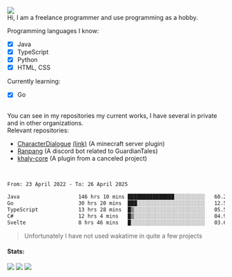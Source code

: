 ![](https://komarev.com/ghpvc/?username=iAtog&color=brightgreen) <br>
Hi, I am a freelance programmer and use programming as a hobby.<br>

Programming languages I know:
- [x] Java
- [x] TypeScript
- [x] Python
- [x] HTML, CSS

Currently learning:
- [x] Go
<br>
You can see in my repositories my current works, I have several in private and in other organizations.<br>
Relevant repositories:<br>

* [CharacterDialogue](https://github.com/iAtog/character-dialogue) [(link)](https://www.spigotmc.org/resources/95868/) (A minecraft server plugin)
* [Ranpang](https://github.com/iAtog/Ranpang) (A discord bot related to GuardianTales)
* [khaly-core](https://github.com/KhalyRPG/rpg) (A plugin from a canceled project)
<br>

<!--START_SECTION:waka-->

```txt
From: 23 April 2022 - To: 26 April 2025

Java                   146 hrs 10 mins ███████████████░░░░░░░░░░   60.22 %
Go                     30 hrs 20 mins  ███░░░░░░░░░░░░░░░░░░░░░░   12.50 %
TypeScript             13 hrs 28 mins  █▒░░░░░░░░░░░░░░░░░░░░░░░   05.55 %
C#                     12 hrs 4 mins   █▒░░░░░░░░░░░░░░░░░░░░░░░   04.98 %
Svelte                 8 hrs 46 mins   █░░░░░░░░░░░░░░░░░░░░░░░░   03.61 %
```

<!--END_SECTION:waka-->
> Unfortunately I have not used wakatime in quite a few projects
#### Stats:
![](https://github-profile-summary-cards.vercel.app/api/cards/profile-details?username=iAtog&theme=github_dark)
![](https://github-profile-summary-cards.vercel.app/api/cards/stats?username=iAtog&theme=github_dark)
![](https://github-profile-summary-cards.vercel.app/api/cards/repos-per-language?username=iAtog&theme=github_dark) 
